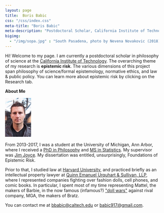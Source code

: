 ```yaml
---
layout: page
title:  Boris Babic
css: "/css/index.css"
meta-title: "Boris Babic"
meta-description: "Postdoctoral Scholar, California Institute of Technology"
bigimg:
  - "/img/sopa.jpg" : "South Pasadena, photo by Nevena Novakovic (2018)"
---
```


Hi! Welcome to my page. I am currently a postdoctoral scholar in philosophy of science at the [California Institute of Technology](http://hss.divisions.caltech.edu/people/boris-babic). The overarching theme of my research is **epistemic risk**. The various dimensions of this project span philosophy of science/formal epistemology, normative ethics, and law & public policy. You can learn more about epistemic risk by clicking on the Research tab. 

**About Me**

![profile_pic](/img/babic.JPG)

From 2013-2017, I was a student at the University of Michigan, Ann Arbor, where I received a [PhD in Philosophy](https://lsa.umich.edu/philosophy) and [MS in Statistics](https://lsa.umich.edu/stats). My supervisor was [Jim Joyce](http://www-personal.umich.edu/~jjoyce/). My dissertation was entitled, unsurprisingly, Foundations of Epistemic Risk. 

Prior to that, I studied law at [Harvard University](https://hls.harvard.edu/), and practiced briefly as an intellectual property lawyer at [Quinn Emanuel Urquhart & Sullivan, LLP](https://www.quinnemanuel.com/), where I represented companies fighting over fashion dolls, cell phones, and comic books. In particular, I spent most of my time representing Mattel, the makers of Barbie, in the now famous (infamous?) ["doll wars"](https://www.newyorker.com/magazine/2018/01/22/when-barbie-went-to-war-with-bratz) against rival company, MGA, the makers of Bratz. 

You can contact me at bbabic@caltech.edu or babic917@gmail.com. 
